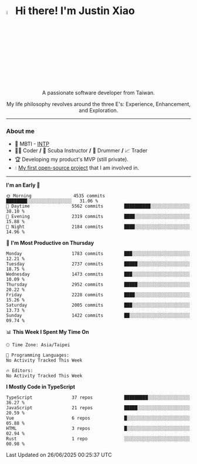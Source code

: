 # <img src="https://media.giphy.com/media/hvRJCLFzcasrR4ia7z/giphy.gif" width="5%">Hi there! I'm Justin Xiao
<p align="center">A passionate software developer from Taiwan.  </p>
<p align="center">My life philosophy revolves around the three E's: Experience, Enhancement, and Exploration.</p>

---
### About me
- 👀 MBTI - [INTP](https://www.16personalities.com/intp-personality)
- 👨‍💻 Coder **/** 🤿 Scuba Instructor **/** 🥁 Drummer **/** 📈 Trader
- 🏆 Developing my product's MVP (still private).
- 💧 [My first open-source project](https://github.com/Game-as-a-Service/Game-Lobby-Web) that I am involved in.

---
<!--START_SECTION:waka-->
**I'm an Early 🐤** 

```text
🌞 Morning                4535 commits        ████████░░░░░░░░░░░░░░░░░   31.06 % 
🌆 Daytime                5562 commits        ██████████░░░░░░░░░░░░░░░   38.10 % 
🌃 Evening                2319 commits        ████░░░░░░░░░░░░░░░░░░░░░   15.88 % 
🌙 Night                  2184 commits        ████░░░░░░░░░░░░░░░░░░░░░   14.96 % 
```
📅 **I'm Most Productive on Thursday** 

```text
Monday                   1783 commits        ███░░░░░░░░░░░░░░░░░░░░░░   12.21 % 
Tuesday                  2737 commits        █████░░░░░░░░░░░░░░░░░░░░   18.75 % 
Wednesday                1473 commits        ███░░░░░░░░░░░░░░░░░░░░░░   10.09 % 
Thursday                 2952 commits        █████░░░░░░░░░░░░░░░░░░░░   20.22 % 
Friday                   2228 commits        ████░░░░░░░░░░░░░░░░░░░░░   15.26 % 
Saturday                 2005 commits        ███░░░░░░░░░░░░░░░░░░░░░░   13.73 % 
Sunday                   1422 commits        ██░░░░░░░░░░░░░░░░░░░░░░░   09.74 % 
```


📊 **This Week I Spent My Time On** 

```text
🕑︎ Time Zone: Asia/Taipei

💬 Programming Languages: 
No Activity Tracked This Week

🔥 Editors: 
No Activity Tracked This Week
```

**I Mostly Code in TypeScript** 

```text
TypeScript               37 repos            █████████░░░░░░░░░░░░░░░░   36.27 % 
JavaScript               21 repos            █████░░░░░░░░░░░░░░░░░░░░   20.59 % 
Vue                      6 repos             █░░░░░░░░░░░░░░░░░░░░░░░░   05.88 % 
HTML                     3 repos             █░░░░░░░░░░░░░░░░░░░░░░░░   02.94 % 
Rust                     1 repo              ░░░░░░░░░░░░░░░░░░░░░░░░░   00.98 % 
```




 Last Updated on 26/06/2025 00:25:37 UTC
<!--END_SECTION:waka-->
